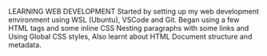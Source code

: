 LEARNING WEB DEVELOPMENT
Started by setting up my web development environment using WSL (Ubuntu), VSCode and Git.
Began using a few HTML tags and some inline CSS
Nesting paragraphs with some links and Using Global CSS styles, Also learnt about HTML Document structure and metadata.